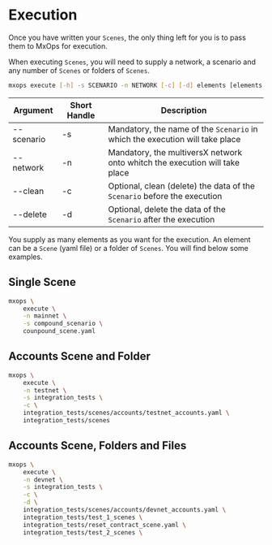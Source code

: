 # Execution

Once you have written your `Scenes`, the only thing left for you is to pass them to MxOps for execution.

When executing `Scenes`, you will need to supply a network, a scenario and any number of `Scenes` or folders of `Scenes`.

```bash
mxops execute [-h] -s SCENARIO -n NETWORK [-c] [-d] elements [elements ...]
```

| Argument   | Short Handle | Description                                                                  |
|------------|--------------|------------------------------------------------------------------------------|
| --scenario | -s           | Mandatory, the name of the `Scenario` in which the execution will take place |
| --network  | -n           | Mandatory, the multiversX network onto whitch the execution will take place  |
| --clean    | -c           | Optional, clean (delete) the data of the `Scenario` before the execution     |
| --delete   | -d           | Optional, delete the data of the `Scenario` after the execution              |

You supply as many elements as you want for the execution. An element can be a `Scene` (yaml file)
or a folder of `Scenes`. You will find below some examples.

## Single Scene

```bash
mxops \
    execute \
    -n mainnet \
    -s compound_scenario \
    counpound_scene.yaml
```

## Accounts Scene and Folder

```bash
mxops \
    execute \
    -n testnet \
    -s integration_tests \
    -c \
    integration_tests/scenes/accounts/testnet_accounts.yaml \
    integration_tests/scenes
```

## Accounts Scene, Folders and Files

```bash
mxops \
    execute \
    -n devnet \
    -s integration_tests \
    -c \
    -d \
    integration_tests/scenes/accounts/devnet_accounts.yaml \
    integration_tests/test_1_scenes \
    integration_tests/reset_contract_scene.yaml \
    integration_tests/test_2_scenes \
```
